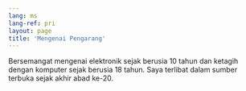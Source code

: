 ```yaml
---
lang: ms
lang-ref: pri
layout: page
title: 'Mengenai Pengarang'
---
```


Bersemangat mengenai elektronik sejak berusia 10 tahun dan ketagih dengan komputer sejak berusia 18 tahun.
Saya terlibat dalam sumber terbuka sejak akhir abad ke-20.

